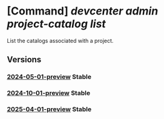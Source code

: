 # [Command] _devcenter admin project-catalog list_

List the catalogs associated with a project.

## Versions

### [2024-05-01-preview](/Resources/mgmt-plane/L3N1YnNjcmlwdGlvbnMve30vcmVzb3VyY2Vncm91cHMve30vcHJvdmlkZXJzL21pY3Jvc29mdC5kZXZjZW50ZXIvcHJvamVjdHMve30vY2F0YWxvZ3M=/2024-05-01-preview.xml) **Stable**

<!-- mgmt-plane /subscriptions/{}/resourcegroups/{}/providers/microsoft.devcenter/projects/{}/catalogs 2024-05-01-preview -->

### [2024-10-01-preview](/Resources/mgmt-plane/L3N1YnNjcmlwdGlvbnMve30vcmVzb3VyY2Vncm91cHMve30vcHJvdmlkZXJzL21pY3Jvc29mdC5kZXZjZW50ZXIvcHJvamVjdHMve30vY2F0YWxvZ3M=/2024-10-01-preview.xml) **Stable**

<!-- mgmt-plane /subscriptions/{}/resourcegroups/{}/providers/microsoft.devcenter/projects/{}/catalogs 2024-10-01-preview -->

### [2025-04-01-preview](/Resources/mgmt-plane/L3N1YnNjcmlwdGlvbnMve30vcmVzb3VyY2Vncm91cHMve30vcHJvdmlkZXJzL21pY3Jvc29mdC5kZXZjZW50ZXIvcHJvamVjdHMve30vY2F0YWxvZ3M=/2025-04-01-preview.xml) **Stable**

<!-- mgmt-plane /subscriptions/{}/resourcegroups/{}/providers/microsoft.devcenter/projects/{}/catalogs 2025-04-01-preview -->
